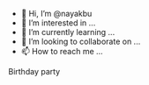 - 👋 Hi, I’m @nayakbu
- 👀 I’m interested in ...
- 🌱 I’m currently learning ...
- 💞️ I’m looking to collaborate on ...
- 📫 How to reach me ...

<!---
nayakbu/nayakbu is a ✨ special ✨ repository because its `README.md` (this file) appears on your GitHub profile.
You can click the Preview link to take a look at your changes.
--->
Birthday party
